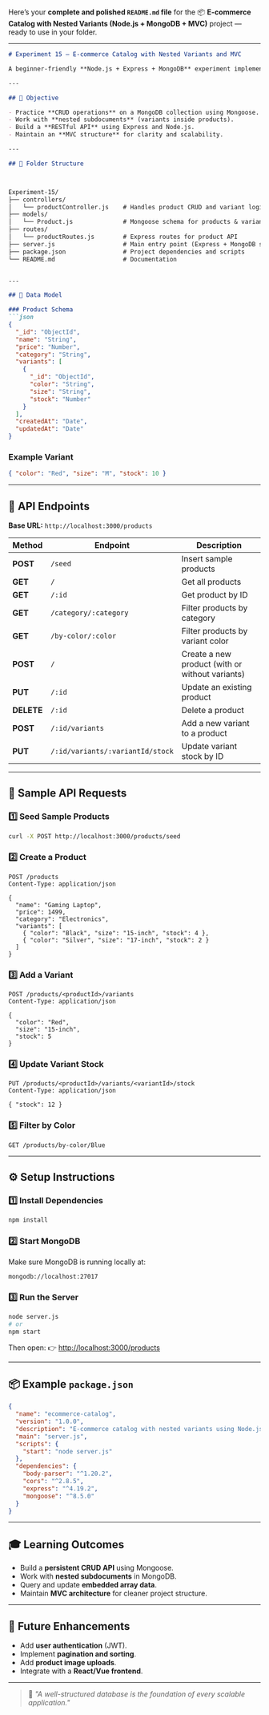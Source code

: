Here’s your **complete and polished `README.md` file** for the
📦 **E-commerce Catalog with Nested Variants (Node.js + MongoDB + MVC)** project — ready to use in your folder.

---

```markdown
# Experiment 15 – E-commerce Catalog with Nested Variants and MVC

A beginner-friendly **Node.js + Express + MongoDB** experiment implementing a persistent e-commerce catalog with **nested variants** (color, size, stock) using a clean **MVC architecture**.

---

## 🎯 Objective

- Practice **CRUD operations** on a MongoDB collection using Mongoose.
- Work with **nested subdocuments** (variants inside products).
- Build a **RESTful API** using Express and Node.js.
- Maintain an **MVC structure** for clarity and scalability.

---

## 📁 Folder Structure



Experiment-15/
├── controllers/
│   └── productController.js    # Handles product CRUD and variant logic
├── models/
│   └── Product.js              # Mongoose schema for products & variants
├── routes/
│   └── productRoutes.js        # Express routes for product API
├── server.js                   # Main entry point (Express + MongoDB setup)
├── package.json                # Project dependencies and scripts
└── README.md                   # Documentation


---

## 🧩 Data Model

### Product Schema
```json
{
  "_id": "ObjectId",
  "name": "String",
  "price": "Number",
  "category": "String",
  "variants": [
    {
      "_id": "ObjectId",
      "color": "String",
      "size": "String",
      "stock": "Number"
    }
  ],
  "createdAt": "Date",
  "updatedAt": "Date"
}
````

### Example Variant

```json
{ "color": "Red", "size": "M", "stock": 10 }
```

---

## 🚀 API Endpoints

**Base URL:** `http://localhost:3000/products`

| Method     | Endpoint                         | Description                                     |
| ---------- | -------------------------------- | ----------------------------------------------- |
| **POST**   | `/seed`                          | Insert sample products                          |
| **GET**    | `/`                              | Get all products                                |
| **GET**    | `/:id`                           | Get product by ID                               |
| **GET**    | `/category/:category`            | Filter products by category                     |
| **GET**    | `/by-color/:color`               | Filter products by variant color                |
| **POST**   | `/`                              | Create a new product (with or without variants) |
| **PUT**    | `/:id`                           | Update an existing product                      |
| **DELETE** | `/:id`                           | Delete a product                                |
| **POST**   | `/:id/variants`                  | Add a new variant to a product                  |
| **PUT**    | `/:id/variants/:variantId/stock` | Update variant stock by ID                      |

---

## 🧪 Sample API Requests

### 1️⃣ Seed Sample Products

```bash
curl -X POST http://localhost:3000/products/seed
```

### 2️⃣ Create a Product

```http
POST /products
Content-Type: application/json

{
  "name": "Gaming Laptop",
  "price": 1499,
  "category": "Electronics",
  "variants": [
    { "color": "Black", "size": "15-inch", "stock": 4 },
    { "color": "Silver", "size": "17-inch", "stock": 2 }
  ]
}
```

### 3️⃣ Add a Variant

```http
POST /products/<productId>/variants
Content-Type: application/json

{
  "color": "Red",
  "size": "15-inch",
  "stock": 5
}
```

### 4️⃣ Update Variant Stock

```http
PUT /products/<productId>/variants/<variantId>/stock
Content-Type: application/json

{ "stock": 12 }
```

### 5️⃣ Filter by Color

```http
GET /products/by-color/Blue
```

---

## ⚙️ Setup Instructions

### 1️⃣ Install Dependencies

```bash
npm install
```

### 2️⃣ Start MongoDB

Make sure MongoDB is running locally at:

```
mongodb://localhost:27017
```

### 3️⃣ Run the Server

```bash
node server.js
# or
npm start
```

Then open:
👉 [http://localhost:3000/products](http://localhost:3000/products)

---

## 📦 Example `package.json`

```json
{
  "name": "ecommerce-catalog",
  "version": "1.0.0",
  "description": "E-commerce catalog with nested variants using Node.js, Express, and MongoDB (MVC structure)",
  "main": "server.js",
  "scripts": {
    "start": "node server.js"
  },
  "dependencies": {
    "body-parser": "^1.20.2",
    "cors": "^2.8.5",
    "express": "^4.19.2",
    "mongoose": "^8.5.0"
  }
}
```

---

## 🎓 Learning Outcomes

* Build a **persistent CRUD API** using Mongoose.
* Work with **nested subdocuments** in MongoDB.
* Query and update **embedded array data**.
* Maintain **MVC architecture** for cleaner project structure.

---

## 🔮 Future Enhancements

* Add **user authentication** (JWT).
* Implement **pagination and sorting**.
* Add **product image uploads**.
* Integrate with a **React/Vue frontend**.

---

> 🧠 *"A well-structured database is the foundation of every scalable application."*


